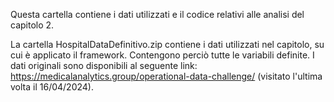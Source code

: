 Questa cartella contiene i dati utilizzati e il codice relativi alle analisi del capitolo 2.

La cartella HospitalDataDefinitivo.zip contiene i dati utilizzati nel capitolo, su cui è applicato il framework. Contengono perciò tutte le variabili definite.
I dati originali sono disponibili al seguente link: https://medicalanalytics.group/operational-data-challenge/ (visitato l'ultima volta il 16/04/2024).
